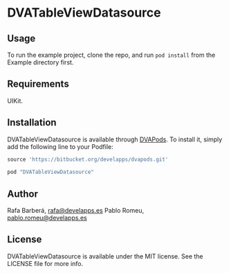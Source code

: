 # DVATableViewDatasource

## Usage

To run the example project, clone the repo, and run `pod install` from the Example directory first.

## Requirements

UIKit. 
 
## Installation

DVATableViewDatasource is available through [DVAPods](https://bitbucket.org/DVALibs/DVAPods/dvapods.git). To install
it, simply add the following line to your Podfile:

```ruby
source 'https://bitbucket.org/develapps/dvapods.git'
 
pod "DVATableViewDatasource"
```

## Author

Rafa Barberá, [rafa@develapps.es](mailto://rafa@develapps.es)
Pablo Romeu, [pablo.romeu@develapps.es](mailto://pablo.romeu@develapps.es)

## License

DVATableViewDatasource is available under the MIT license. See the LICENSE file for more info.
